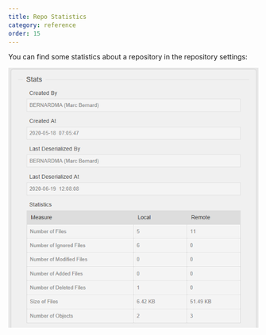 ```yaml
---
title: Repo Statistics
category: reference
order: 15
---
```


You can find some statistics about a repository in the repository settings:

![](img/repo_settings_stats.png)
